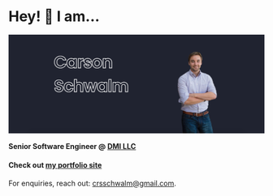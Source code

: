 # Hey! :wave: I am...

![Banner for crsschwalm](https://github.com/crsschwalm/crsschwalm/raw/master/assets/portfolio.png)

**Senior Software Engineer @ [DMI LLC](https://dminc.com/)**

#### Check out [my portfolio site](crsschwalm@github.io)

For enquiries, reach out: [crsschwalm@gmail.com](mailto:crsschwalm@gmail.com).

